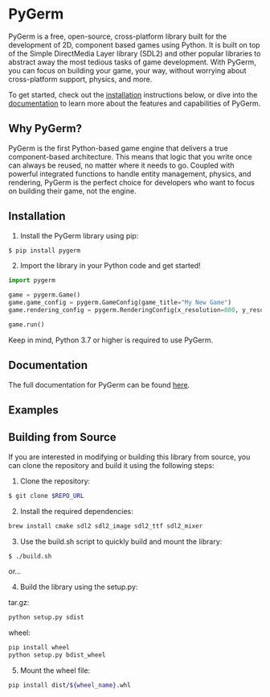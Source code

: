 # PyGerm
PyGerm is a free, open-source, cross-platform library built for the development of 2D, component based games using Python. It is built on top of the Simple DirectMedia Layer library (SDL2) and other popular libraries to abstract away the most tedious tasks of game development. With PyGerm, you can focus on building your game, your way, without worrying about cross-platform support, physics, and more.

To get started, check out the [installation](#installation) instructions below, or dive into the [documentation](https://www.pygerm.jeremylliu.com/) to learn more about the features and capabilities of PyGerm.

## Why PyGerm?
PyGerm is the first Python-based game engine that delivers a true component-based architecture. This means that logic that you write once can always be reused, no matter where it needs to go. Coupled with powerful integrated functions to handle entity management, physics, and rendering, PyGerm is the perfect choice for developers who want to focus on building their game, not the engine.  

## Installation
1. Install the PyGerm library using pip:
```bash
$ pip install pygerm
```

2. Import the library in your Python code and get started!
```python
import pygerm

game = pygerm.Game()
game.game_config = pygerm.GameConfig(game_title="My New Game")
game.rendering_config = pygerm.RenderingConfig(x_resolution=800, y_resolution=600)

game.run()
```

Keep in mind, Python 3.7 or higher is required to use PyGerm.

## Documentation
The full documentation for PyGerm can be found [here](https://www.pygerm.jeremylliu.com/).

## Examples

## Building from Source
If you are interested in modifying or building this library from source, you can clone the repository and build it using the following steps:

1. Clone the repository:
```bash
$ git clone $REPO_URL
```

2. Install the required dependencies:
```bash
brew install cmake sdl2 sdl2_image sdl2_ttf sdl2_mixer
```

3. Use the build.sh script to quickly build and mount the library:
```bash
$ ./build.sh
```

or...

4. Build the library using the setup.py: 


tar.gz:
```python
python setup.py sdist
```

wheel:
```bash
pip install wheel
python setup.py bdist_wheel
```

5. Mount the wheel file:
```bash
pip install dist/${wheel_name}.whl
```